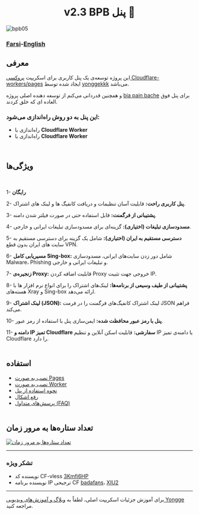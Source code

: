 <!-- language: lang-html -->
<h1 align="center"> v2.3 BPB پنل  🎃</h1>

![bpb05](https://github.com/NiREvil/bia-pain-bache/assets/126243832/95b1fd53-aead-4634-a485-6f5652dbb82b)

### [Farsi](README-fa.md)-[English](README.md)

## معرفی

این پروژه توسعه‌ی یک پنل کاربری برای اسکریپت <a href="https://github.com/yonggekkk/Cloudflare-workers-pages-vless">پروکسی Cloudflare-workers/pages</a> ایجاد شده توسط <a href="https://github.com/yonggekkk">yonggekkk</a> می‌باشد.

و همچنین قدردانی می‌کنم از توسعه دهنده اصلی پروژه [bia pain bache](https://github.com/bia-pain-bache) برای پنل فوق العاده ای که خلق کردند.

### این پنل به دو روش راه‌اندازی می‌شود:

- راه‌اندازی با **Cloudflare Worker**
- راه‌اندازی با **Cloudflare Worker**
<br>

## ویژگی‌ها

<br>

1- **رایگان**
  
2- **پنل کاربری راحت:** قابلیت آسان تنظیمات و دریافت کانفیگ ها و لینک های اشتراک.

3- **پشتیبانی از فرگمنت:** قابل استفاده حتی در صورت فیلتر شدن دامنه.

4- **مسدودسازی تبلیغات (اختیاری):** گزینه‌ای برای مسدودسازی تبلیغات ایرانی و خارجی.

5- **دسترسی مستقیم به ایران (اختیاری):** شامل یک گزینه برای دسترسی مستقیم به سایت های ایران بدون قطع VPN.
   
6- **مسیریابی کامل Sing-box:** شامل دور زدن سایت‌های ایرانی، مسدودسازی Malware، Phishing و تبلیغات ایرانی و خارجی.

7- **زنجیره‌ی Proxy:** قابلیت اضافه کردن Proxy خروجی جهت تثبیت IP.

8- **پشتیبانی از طیف وسیعی از برنامه‌ها:** لینک‌های اشتراک را برای انواع نرم افزار ها با هسته‌های Xray و Sing-box ارائه می‌دهد.

9- **لینک اشتراک (JSON):** لینک‌ اشتراک کانفیگ‌های فرگمنت را در فرمت JSON فراهم می‌کند.

10- **پنل با رمز عبور محافظت شده:** ایمن‌سازی پنل با استفاده از رمز عبور.

11- **دامنه و IP تمیز Cloudflare سفارشی:** قابلیت اسکن آنلاین و تنظیم IP یا دامنه‌ی تمیز Cloudflare را دارد.
<br><br>

## استفاده

- [نصب به صورت Pages](docs/pages_installation_fa.md)
- [نصب به صورت Worker](docs/worker_installation_fa.md)
- [نحوه استفاده از پنل](docs/configuration.md)
- [رفع اشکال](docs/troubleshooting.md)
- [پرسش‌های متداول (FAQ)](docs/faq.md)
<br><br>

## تعداد ستاره‌ها به مرور زمان

[![تعداد ستاره‌ها به مرور زمان](https://starchart.cc/bia-pain-bache/BPB-Worker-Panel.svg?variant=adaptive)](https://starchart.cc/bia-pain-bache/BPB-Worker-Panel)

---
### تشکر ویژه

- نویسنده کد CF-vless <a href="https://github.com/3Kmfi6HP/EDtunnel">3Kmfi6HP</a>
- نویسنده برنامه IP ترجیحی CF <a href="https://github.com/badafans/Cloudflare-IP-SpeedTest">badafans</a>، <a href="https://github.com/XIU2/CloudflareSpeedTest">XIU2</a>

---
برای آموزش جزئیات اسکریپت اصلی، لطفاً به <a href="https://ygkkk.blogspot.com/2023/07/cfworkers-vless.html">وبلاگ و آموزش‌های ویدیویی Yongge</a> مراجعه کنید.

